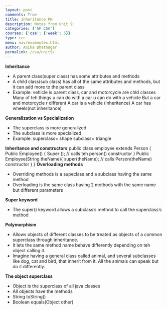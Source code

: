 ```yaml
---
layout: post
comments: True
title: Inheritance PN 
description: Notes from Unit 9
categories: ['AP CSA']
courses: {'csa': {'week': 5}}
type: ccc
menu: nav/examnotes.html
author: Anika Bhatnagar
permalink: /csa/unit9/
---
```


**Inheritance**
- A parent class(super class) has some attributes and methods 
- A child class(sub class) has all of the same attributes and methods, but it can add more to the parent class
- Example: vehicle is parent class, car and motorcycle are chld classes 
 Many of teh things u can do with a car u can do with a vehicle 
But a car and motorcycle r different 
 A car is a vehicle (inheritence) 
A car has wheels(not inheritance)

**Generalization vs Specialization** 
- The superclass is more generalized 
- The subclass is more specialized 
- Example: superclass= shape subclass= triangle

**Inheritance and constructors** 
public class employee extends Person ( 
	Public Employee() { 
		Super (); // calls teh person() constructor 
	} 
	Public Employee(String theName){
	super(theName); // calls Person(theName) constructor
}
} 
**Overloading methods** 
- Overriding methods is a supeclass and a subclass having the same method 
- Overloading is the same class having 2 methods with the same name but different parameters 

**Super keyword** 
- The super() keyword allows a subclass’s method to call the superclass’s method 

**Polymorphism** 
- Allows objects of different classes to be treated as objects of a common superclass through inheritance. 
- It lets the same method name behave differently depending on teh object calling it. 
- Imagine having a general class called animal, and several subclasses like dog, cat and bird, that inherit from it. All the animals can speak but do it differently. 

**The object superclass** 
- Object is the superclass of all java classes 
- All objects have the methods 
- String toString()
- Boolean equals(Object other) 
